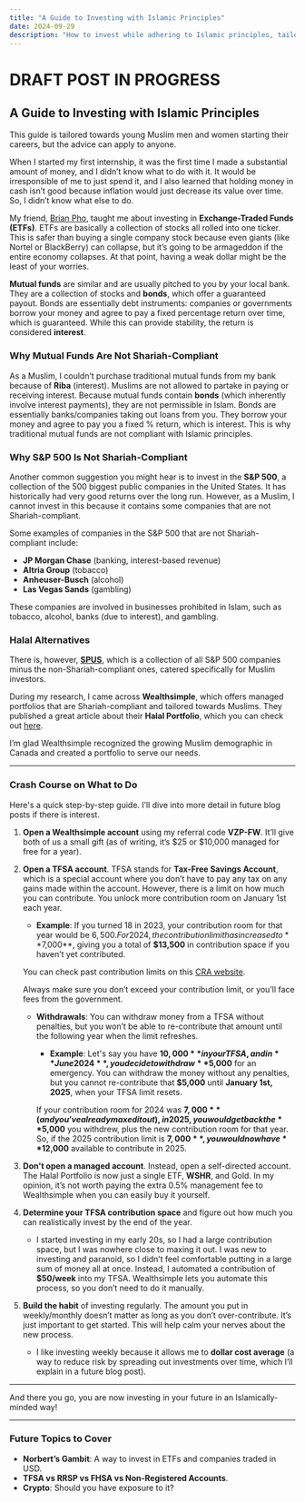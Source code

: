 ```yaml
---
title: "A Guide to Investing with Islamic Principles"
date: 2024-09-29
description: "How to invest while adhering to Islamic principles, tailored for young Muslims starting their careers."
---
```


# DRAFT POST IN PROGRESS

## A Guide to Investing with Islamic Principles

This guide is tailored towards young Muslim men and women starting their careers, but the advice can apply to anyone.

When I started my first internship, it was the first time I made a substantial amount of money, and I didn’t know what to do with it. It would be irresponsible of me to just spend it, and I also learned that holding money in cash isn’t good because inflation would just decrease its value over time. So, I didn’t know what else to do.

My friend, [Brian Pho](https://www.linkedin.com/in/brian-pho/), taught me about investing in **Exchange-Traded Funds (ETFs)**. ETFs are basically a collection of stocks all rolled into one ticker. This is safer than buying a single company stock because even giants (like Nortel or BlackBerry) can collapse, but it’s going to be armageddon if the entire economy collapses. At that point, having a weak dollar might be the least of your worries.

**Mutual funds** are similar and are usually pitched to you by your local bank. They are a collection of stocks and **bonds**, which offer a guaranteed payout. Bonds are essentially debt instruments: companies or governments borrow your money and agree to pay a fixed percentage return over time, which is guaranteed. While this can provide stability, the return is considered **interest**.

### Why Mutual Funds Are Not Shariah-Compliant

As a Muslim, I couldn’t purchase traditional mutual funds from my bank because of **Riba** (interest). Muslims are not allowed to partake in paying or receiving interest. Because mutual funds contain **bonds** (which inherently involve interest payments), they are not permissible in Islam. Bonds are essentially banks/companies taking out loans from you. They borrow your money and agree to pay you a fixed % return, which is interest. This is why traditional mutual funds are not compliant with Islamic principles.

### Why S&P 500 Is Not Shariah-Compliant

Another common suggestion you might hear is to invest in the **S&P 500**, a collection of the 500 biggest public companies in the United States. It has historically had very good returns over the long run. However, as a Muslim, I cannot invest in this because it contains some companies that are not Shariah-compliant.

Some examples of companies in the S&P 500 that are not Shariah-compliant include:

- **JP Morgan Chase** (banking, interest-based revenue)
- **Altria Group** (tobacco)
- **Anheuser-Busch** (alcohol)
- **Las Vegas Sands** (gambling)

These companies are involved in businesses prohibited in Islam, such as tobacco, alcohol, banks (due to interest), and gambling.

### Halal Alternatives

There is, however, [**SPUS**](https://www.sp-funds.com/wp-content/uploads/2021/01/Factsheet-Dec-31-2020-SPUS-Broad.pdf), which is a collection of all S&P 500 companies minus the non-Shariah-compliant ones, catered specifically for Muslim investors.

During my research, I came across **Wealthsimple**, which offers managed portfolios that are Shariah-compliant and tailored towards Muslims. They published a great article about their **Halal Portfolio**, which you can check out [here](https://www.wealthsimple.com/en-ca/managed-investing/halal-portfolio).

I’m glad Wealthsimple recognized the growing Muslim demographic in Canada and created a portfolio to serve our needs.

---

### Crash Course on What to Do

Here's a quick step-by-step guide. I’ll dive into more detail in future blog posts if there is interest.

1. **Open a Wealthsimple account** using my referral code **VZP-FW**. It’ll give both of us a small gift (as of writing, it’s $25 or $10,000 managed for free for a year).

2. **Open a TFSA account**. TFSA stands for **Tax-Free Savings Account**, which is a special account where you don’t have to pay any tax on any gains made within the account. However, there is a limit on how much you can contribute. You unlock more contribution room on January 1st each year.

   - **Example**: If you turned 18 in 2023, your contribution room for that year would be $6,500. For 2024, the contribution limit has increased to **$7,000**, giving you a total of **$13,500** in contribution space if you haven’t yet contributed.

   You can check past contribution limits on this [CRA website](https://www.canada.ca/en/revenue-agency/services/tax/individuals/topics/tax-free-savings-account/contributions.html).

   Always make sure you don’t exceed your contribution limit, or you’ll face fees from the government.

   - **Withdrawals**: You can withdraw money from a TFSA without penalties, but you won’t be able to re-contribute that amount until the following year when the limit refreshes.

      - **Example**: Let's say you have **$10,000** in your TFSA, and in **June 2024**, you decide to withdraw **$5,000** for an emergency. You can withdraw the money without any penalties, but you cannot re-contribute that **$5,000** until **January 1st, 2025**, when your TFSA limit resets.

     If your contribution room for 2024 was **$7,000** (and you’ve already maxed it out), in 2025, you would get back the **$5,000** you withdrew, plus the new contribution room for that year. So, if the 2025 contribution limit is **$7,000**, you would now have **$12,000** available to contribute in 2025.

3. **Don't open a managed account**. Instead, open a self-directed account. The Halal Portfolio is now just a single ETF, **WSHR**, and Gold. In my opinion, it’s not worth paying the extra 0.5% management fee to Wealthsimple when you can easily buy it yourself.

4. **Determine your TFSA contribution space** and figure out how much you can realistically invest by the end of the year.

   - I started investing in my early 20s, so I had a large contribution space, but I was nowhere close to maxing it out. I was new to investing and paranoid, so I didn’t feel comfortable putting in a large sum of money all at once. Instead, I automated a contribution of **$50/week** into my TFSA. Wealthsimple lets you automate this process, so you don’t need to do it manually.

5. **Build the habit** of investing regularly. The amount you put in weekly/monthly doesn’t matter as long as you don’t over-contribute. It’s just important to get started. This will help calm your nerves about the new process.

   - I like investing weekly because it allows me to **dollar cost average** (a way to reduce risk by spreading out investments over time, which I’ll explain in a future blog post).

---

And there you go, you are now investing in your future in an Islamically-minded way!

---

### Future Topics to Cover

- **Norbert’s Gambit**: A way to invest in ETFs and companies traded in USD.
- **TFSA vs RRSP vs FHSA vs Non-Registered Accounts**.
- **Crypto**: Should you have exposure to it?
